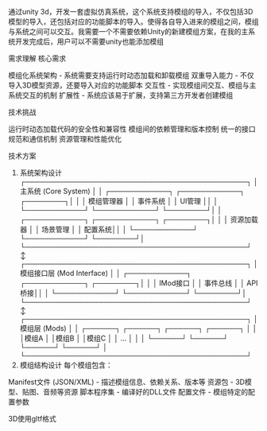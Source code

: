 通过unity 3d，开发一套虚拟仿真系统，这个系统支持模组的导入，不仅包括3D模型的导入，还包括对应的功能脚本的导入。使得各自导入进来的模组之间，模组与系统之间可以交互。我需要一个不需要依赖Unity的新建模组方案，在我的主系统开发完成后，用户可以不需要unity也能添加模组

需求理解
核心需求

模组化系统架构 - 系统需要支持运行时动态加载和卸载模组
双重导入能力 - 不仅导入3D模型资源，还要导入对应的功能脚本
交互性 - 实现模组间交互、模组与主系统交互的机制
扩展性 - 系统应该易于扩展，支持第三方开发者创建模组

技术挑战

运行时动态加载代码的安全性和兼容性
模组间的依赖管理和版本控制
统一的接口规范和通信机制
资源管理和性能优化

技术方案
1. 系统架构设计
┌─────────────────────────────────────────────┐
│            主系统 (Core System)              │
│  ┌────────────┐  ┌────────────┐  ┌────────┐│
│  │ 模组管理器  │  │ 事件系统   │  │ UI管理 ││
│  └────────────┘  └────────────┘  └────────┘│
│  ┌────────────┐  ┌────────────┐  ┌────────┐│
│  │ 资源加载器  │  │ 场景管理   │  │ 配置系统││
│  └────────────┘  └────────────┘  └────────┘│
└─────────────────────────────────────────────┘
                      ↕
┌─────────────────────────────────────────────┐
│           模组接口层 (Mod Interface)         │
│  ┌────────────┐  ┌────────────┐  ┌────────┐│
│  │ IMod接口    │  │ 事件总线   │  │ API桥接││
│  └────────────┘  └────────────┘  └────────┘│
└─────────────────────────────────────────────┘
                      ↕
┌─────────────────────────────────────────────┐
│              模组层 (Mods)                   │
│  ┌──────┐  ┌──────┐  ┌──────┐  ┌──────┐   │
│  │模组A  │  │模组B  │  │模组C  │  │ ...  │   │
│  └──────┘  └──────┘  └──────┘  └──────┘   │
└─────────────────────────────────────────────┘
2. 模组结构设计
每个模组包含：

Manifest文件 (JSON/XML) - 描述模组信息、依赖关系、版本等
资源包 - 3D模型、贴图、音频等资源
脚本程序集 - 编译好的DLL文件
配置文件 - 模组特定的配置参数

3D使用gltf格式
